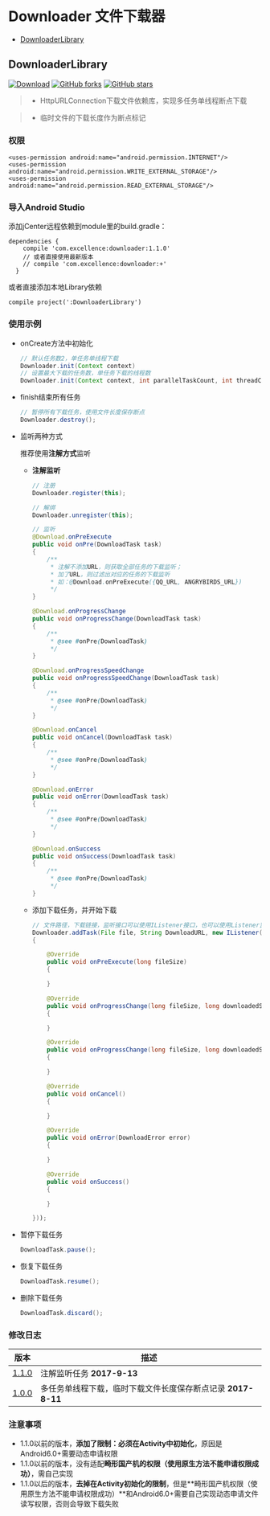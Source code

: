 # Downloader 文件下载器

* [DownloaderLibrary](#DownloaderLibrary)

DownloaderLibrary<a name="DownloaderLibrary">
----------------------------
[![Download][icon_download]][download]
[![GitHub forks][icon_forks]][forks]
[![GitHub stars][icon_stars]][stars]

> - HttpURLConnection下载文件依赖库，实现多任务单线程断点下载

> - 临时文件的下载长度作为断点标记

### 权限

```
<uses-permission android:name="android.permission.INTERNET"/>
<uses-permission android:name="android.permission.WRITE_EXTERNAL_STORAGE"/>
<uses-permission android:name="android.permission.READ_EXTERNAL_STORAGE"/>
```

### 导入Android Studio

添加jCenter远程依赖到module里的build.gradle：
```
dependencies {
    compile 'com.excellence:downloader:1.1.0'
    // 或者直接使用最新版本
    // compile 'com.excellence:downloader:+'
  }
```
或者直接添加本地Library依赖
```
compile project(':DownloaderLibrary')
```


### 使用示例

* onCreate方法中初始化
    ```java
    // 默认任务数2，单任务单线程下载
    Downloader.init(Context context)
    // 设置最大下载的任务数，单任务下载的线程数
    Downloader.init(Context context, int parallelTaskCount, int threadCount)
    ```

* finish结束所有任务
    ```java
    // 暂停所有下载任务，使用文件长度保存断点
    Downloader.destroy();
    ```

* 监听两种方式

    推荐使用**注解方式**监听
    * **注解监听**
        ```java
        // 注册
        Downloader.register(this);

        // 解绑
        Downloader.unregister(this);

        // 监听
        @Download.onPreExecute
        public void onPre(DownloadTask task)
        {
            /**
             * 注解不添加URL，则获取全部任务的下载监听；
             * 加了URL，则过滤出对应的任务的下载监听
             * 如：@Download.onPreExecute({QQ_URL, ANGRYBIRDS_URL})
             */
        }

        @Download.onProgressChange
        public void onProgressChange(DownloadTask task)
        {
            /**
             * @see #onPre(DownloadTask)
             */
        }

        @Download.onProgressSpeedChange
        public void onProgressSpeedChange(DownloadTask task)
        {
            /**
             * @see #onPre(DownloadTask)
             */
        }

        @Download.onCancel
        public void onCancel(DownloadTask task)
        {
            /**
             * @see #onPre(DownloadTask)
             */
        }

        @Download.onError
        public void onError(DownloadTask task)
        {
            /**
             * @see #onPre(DownloadTask)
             */
        }

        @Download.onSuccess
        public void onSuccess(DownloadTask task)
        {
            /**
             * @see #onPre(DownloadTask)
             */
        }
        ```

    * 添加下载任务，并开始下载
        ```java
        // 文件路径，下载链接，监听接口可以使用IListener接口，也可以使用Listener监听部分回调
        Downloader.addTask(File file, String DownloadURL, new IListener()
        {

            @Override
            public void onPreExecute(long fileSize)
            {

            }

            @Override
            public void onProgressChange(long fileSize, long downloadedSize)
            {

            }

            @Override
            public void onProgressChange(long fileSize, long downloadedSize, long speed)
            {

            }

            @Override
            public void onCancel()
            {

            }

            @Override
            public void onError(DownloadError error)
            {

            }

            @Override
            public void onSuccess()
            {

            }

        }));
        ```

* 暂停下载任务
    ```java
    DownloadTask.pause();
    ```

* 恢复下载任务
    ```java
    DownloadTask.resume();
    ```

* 删除下载任务
    ```java
    DownloadTask.discard();
    ```

### 修改日志

|         版本         |         描述         |
| ------------------- | ------------------- |
| [1.1.0][DownloadLibrary1.1.0] | 注解监听任务 **2017-9-13** |
| [1.0.0][DownloadLibrary1.0.0] | 多任务单线程下载，临时下载文件长度保存断点记录  **2017-8-11** |

### 注意事项

* 1.1.0以前的版本，**添加了限制：必须在Activity中初始化**，原因是Android6.0+需要动态申请权限
* 1.1.0以前的版本，没有适配**畸形国产机的权限（使用原生方法不能申请权限成功）**，需自己实现
* 1.1.0以后的版本，**去掉在Activity初始化的限制**，但是**畸形国产机权限（使用原生方法不能申请权限成功）**和Android6.0+需要自己实现动态申请文件读写权限，否则会导致下载失败


<!-- 网站链接 -->

[download]:https://bintray.com/veizhang/maven/downloader/_latestVersion "Latest version"
[forks]:https://github.com/VeiZhang/Downloader/network/members
[stars]:https://github.com/VeiZhang/Downloader/stargazers

<!-- 图片链接 -->

[icon_download]:https://img.shields.io/badge/Download-1.1.0-blue.svg
[icon_forks]:https://img.shields.io/github/forks/VeiZhang/Downloader.svg?style=social
[icon_stars]:https://img.shields.io/github/stars/VeiZhang/Downloader.svg?style=social

<!-- 版本 -->

[DownloadLibrary1.1.0]:https://bintray.com/veizhang/maven/downloader/1.1.0
[DownloadLibrary1.0.0]:https://bintray.com/veizhang/maven/downloader/1.0.0
